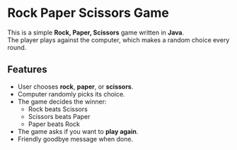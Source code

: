 # Rock Paper Scissors Game 

This is a simple **Rock, Paper, Scissors** game written in **Java**.  
The player plays against the computer, which makes a random choice every round.

##  Features
- User chooses **rock**, **paper**, or **scissors**.
- Computer randomly picks its choice.
- The game decides the winner:
  - Rock beats Scissors
  - Scissors beats Paper
  - Paper beats Rock
- The game asks if you want to **play again**.
- Friendly goodbye message when done.
